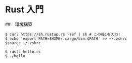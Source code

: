 # Rust 入門

##　環境構築

```shell
$ curl https://sh.rustup.rs -sSf | sh # この後1を入力！
$ echo 'export PATH=$HOME/.cargo/bin:$PATH' >> ~/.zshrc
$source ~/.zshrc
```


```shell
$ rustc hello.rs
$ ./hello
```
